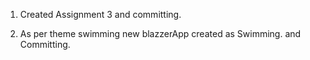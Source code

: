 1. Created Assignment 3 and committing.

2. As per theme swimming new blazzerApp created as Swimming. and Committing.